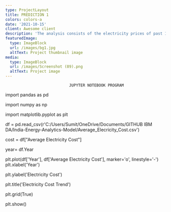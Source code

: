 ```yaml
---
type: ProjectLayout
title: PREDICTION 1
colors: colors-a
date: '2021-10-15'
client: Awesome client
description: 'The analysis consists of the electricity prices of past 12 years. '
featuredImage:
  type: ImageBlock
  url: /images/bg1.jpg
  altText: Project thumbnail image
media:
  type: ImageBlock
  url: /images/Screenshot (89).png
  altText: Project image
---
```

```
                            JUPYTER NOTEBOOK PROGRAM
```

import pandas as pd

import numpy as np

import matplotlib.pyplot as plt

df = pd.read\_csv(r'C:/Users/Sumit/OneDrive/Documents/GITHUB IBM DA/India-Energy-Analytics-Model/Average\_Elecricity\_Cost.csv')

cost = df\["Average Electricity Cost"]

year= df.Year

plt.plot(df\['Year'], df\['Average Electricity Cost'], marker='o', linestyle='-')
plt.xlabel('Year')

plt.ylabel('Electricity Cost')

plt.title('Electricity Cost Trend')

plt.grid(True)

plt.show()
